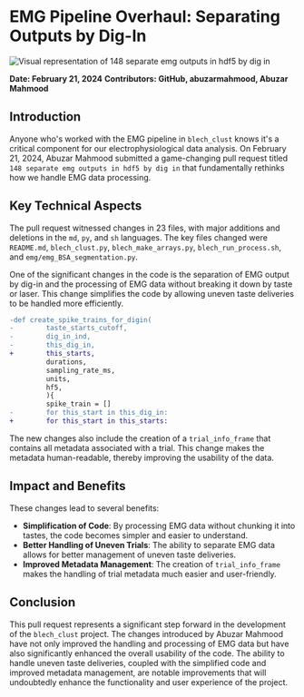 # EMG Pipeline Overhaul: Separating Outputs by Dig-In

![Visual representation of 148 separate emg outputs in hdf5 by dig in](https://oaidalleapiprodscus.blob.core.windows.net/private/org-hj3a7zwinu5hXuZCuU2WvRFJ/user-o4AWhhARg4pLttg3dlHwlTci/img-xWgnphtCnctLprayxZxXQeqm.png?st=2025-03-03T16%3A57%3A35Z&se=2025-03-03T18%3A57%3A35Z&sp=r&sv=2024-08-04&sr=b&rscd=inline&rsct=image/png&skoid=d505667d-d6c1-4a0a-bac7-5c84a87759f8&sktid=a48cca56-e6da-484e-a814-9c849652bcb3&skt=2025-03-03T02%3A13%3A36Z&ske=2025-03-04T02%3A13%3A36Z&sks=b&skv=2024-08-04&sig=w/GRL5UFcepoclyl/M/uAaQbT1jua1K7%2B7f%2BYHZpDAA%3D)


**Date: February 21, 2024**
**Contributors: GitHub, abuzarmahmood, Abuzar Mahmood**

## Introduction

Anyone who's worked with the EMG pipeline in `blech_clust` knows it's a critical component for our electrophysiological data analysis. On February 21, 2024, Abuzar Mahmood submitted a game-changing pull request titled `148 separate emg outputs in hdf5 by dig in` that fundamentally rethinks how we handle EMG data processing.

## Key Technical Aspects

The pull request witnessed changes in 23 files, with major additions and deletions in the `md`, `py`, and `sh` languages. The key files changed were `README.md`, `blech_clust.py`, `blech_make_arrays.py`, `blech_run_process.sh`, and `emg/emg_BSA_segmentation.py`.

One of the significant changes in the code is the separation of EMG output by dig-in and the processing of EMG data without breaking it down by taste or laser. This change simplifies the code by allowing uneven taste deliveries to be handled more efficiently.

```diff
-def create_spike_trains_for_digin(
-        taste_starts_cutoff,
-        dig_in_ind,
-        this_dig_in,
+        this_starts,
         durations,
         sampling_rate_ms,
         units,
         hf5,
         ){
         spike_train = []
-        for this_start in this_dig_in: 
+        for this_start in this_starts: 
```

The new changes also include the creation of a `trial_info_frame` that contains all metadata associated with a trial. This change makes the metadata human-readable, thereby improving the usability of the data.

## Impact and Benefits

These changes lead to several benefits:

- **Simplification of Code**: By processing EMG data without chunking it into tastes, the code becomes simpler and easier to understand.
- **Better Handling of Uneven Trials**: The ability to separate EMG data allows for better management of uneven taste deliveries.
- **Improved Metadata Management**: The creation of `trial_info_frame` makes the handling of trial metadata much easier and user-friendly.

## Conclusion

This pull request represents a significant step forward in the development of the `blech_clust` project. The changes introduced by Abuzar Mahmood have not only improved the handling and processing of EMG data but have also significantly enhanced the overall usability of the code. The ability to handle uneven taste deliveries, coupled with the simplified code and improved metadata management, are notable improvements that will undoubtedly enhance the functionality and user experience of the project.
